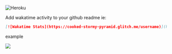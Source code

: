 ![Heroku](https://pyheroku-badge.herokuapp.com/?app=waka-analytic)

Add wakatime activity to your github readme
ie: 
```md
[![Wakatime Stats](https://cooked-stormy-pyramid.glitch.me/username)](https://github.com/eiko03/wakatime-activity-chart)
```
example

<img src="https://cooked-stormy-pyramid.glitch.me/eiko03" >

